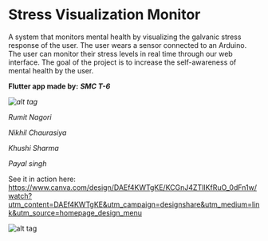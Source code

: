 Stress Visualization Monitor
=================
A system that monitors mental health by visualizing the galvanic stress response of the user. The user wears a sensor connected to an Arduino. The user can monitor their stress levels in real time through our web interface. The goal of the project is to increase the self-awareness of mental health by the user.


**Flutter app made by:**  ***SMC T-6***

*![alt tag](https://github.com/nikk-16/mental_health/blob/master/Team%20logo.jpeg)*

*Rumit Nagori*

*Nikhil Chaurasiya*

*Khushi Sharma*

*Payal singh*

See it in action here: 
https://www.canva.com/design/DAEf4KWTgKE/KCGnJ4ZTlIKfRuO_0dFn1w/watch?utm_content=DAEf4KWTgKE&utm_campaign=designshare&utm_medium=link&utm_source=homepage_design_menu

![alt tag](https://raw.githubusercontent.com/adamgillfillan/mental_health_app/master/logo-mhv.png)
